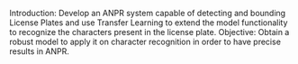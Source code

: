 Introduction:
  Develop an ANPR system capable of detecting and bounding License Plates and use Transfer Learning to extend the model functionality to recognize the characters present in the license plate.
Objective:
  Obtain a robust model to apply it on character recognition in order to have precise results in ANPR.
